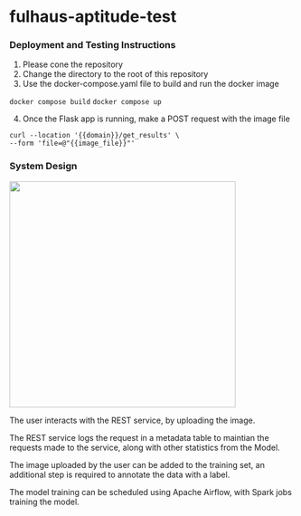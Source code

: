 # fulhaus-aptitude-test

### Deployment and Testing Instructions

1. Please cone the repository 
2. Change the directory to the root of this repository
3. Use the docker-compose.yaml file to build and run the docker image

  ```docker compose build```
  ```docker compose up```
  
4. Once the Flask app is running, make a POST request with the image file

```
curl --location '{{domain}}/get_results' \
--form 'file=@"{{image_file}}"'
```

### System Design

<p float = "left">
  <img src="fulhaus-architecture.jpeg" width = 400 >
</p>

The user interacts with the REST service, by uploading the image.

The REST service logs the request in a metadata table to maintian the requests made to the service, along with other statistics from the Model.

The image uploaded by the user can be added to the training set, an additional step is required to annotate the data with a label.

The model training can be scheduled using Apache Airflow, with Spark jobs training the model.
